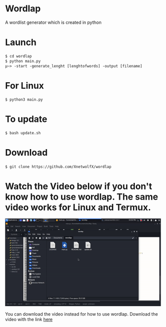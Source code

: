 # Wordlap
A wordlist generator which is created in python
# Launch
``` 
$ cd wordlap
$ python main.py 
μ~> -start -generate_lenght [lenghtofwords] -output [filename]
```

# For Linux
```
$ python3 main.py
```


# To update
```
$ bash update.sh
```

# Download 
` $ git clone https://github.com/XnetwolfX/wordlap `

# Watch the Video below if you don't know how to use wordlap. The same video works for Linux and Termux.
<img src="ezgif.com-gif-maker.gif">

<p>You can download the video instead for how to use wordlap. Download the video with the link <a href="https://github.com/XnetwolfX/wordlap/raw/master/video-demo-of-wordlap.mp4" alt="Wordlap" download>here</a></p>
